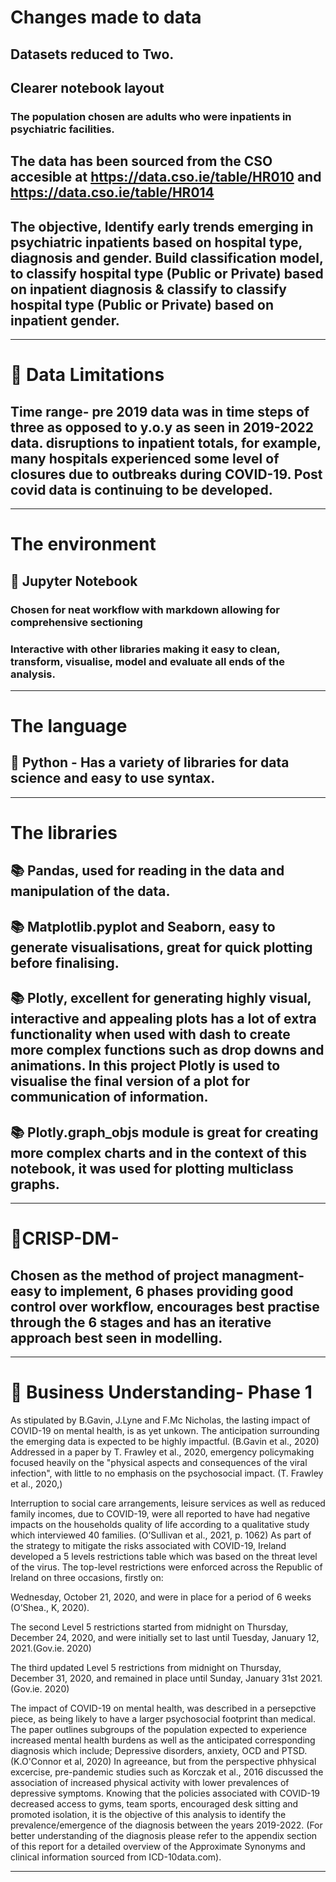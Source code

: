 
# Changes made to data
## Datasets reduced to Two. 
## Clearer notebook layout
### The population chosen are adults who were inpatients in psychiatric facilities. 
## The data has been sourced from the CSO accesible at https://data.cso.ie/table/HR010 and https://data.cso.ie/table/HR014
## The objective, Identify early trends emerging in psychiatric inpatients based on hospital type, diagnosis and gender. Build classification model, to classify hospital type (Public or Private) based on inpatient diagnosis & classify to classify hospital type (Public or Private) based on inpatient gender.

*** 

# 🔶 Data Limitations
## Time range- pre 2019 data was in time steps of three as opposed to y.o.y as seen in 2019-2022 data.  disruptions to inpatient totals, for example, many hospitals experienced some level of closures due to outbreaks during COVID-19. Post covid data is continuing to be developed.

***

# The environment
## 📙 Jupyter Notebook 
### Chosen for neat workflow with markdown allowing for comprehensive sectioning
### Interactive with other libraries making it easy to clean, transform, visualise, model and evaluate all ends of the analysis.

*** 

# The language
## 🐍 Python - Has a variety of libraries for data science and easy to use syntax.

***

# The libraries
## 📚 Pandas, used for reading in the data and manipulation of the data. 
## 📚 Matplotlib.pyplot and Seaborn, easy to generate visualisations, great for quick plotting before finalising.
## 📚 Plotly, excellent for generating highly visual, interactive and appealing plots has a lot of extra functionality when used with dash to create more complex functions such as drop downs and animations. In this project Plotly is used to visualise the final version of a plot for communication of information. 
## 📚 Plotly.graph_objs module is great for creating more complex charts and in the context of this notebook, it was used for plotting multiclass graphs.

***

# 🚧CRISP-DM-
## Chosen as the method of project managment- easy to implement, 6 phases providing good control over workflow, encourages best practise through the 6 stages and has an iterative approach best seen in modelling.

***

# 💼 Business Understanding- Phase 1

As stipulated by B.Gavin, J.Lyne and F.Mc Nicholas, the lasting impact of COVID-19 on mental health, is as yet unkown. The anticipation surrounding the emerging data is expected to be highly impactful. (B.Gavin et al., 2020) Addressed in a paper by T. Frawley et al., 2020, emergency policymaking focused heavily on the "physical aspects and consequences of the viral infection", with little to no emphasis on the psychosocial impact. (T. Frawley et al., 2020,)

Interruption to social care arrangements, leisure services as well as reduced family incomes, due to COVID-19, were all reported to have had  negative impacts on the households quality of life according to a qualitative study which interviewed 40 families. (O’Sullivan et al., 2021, p. 1062) As part of the strategy to mitigate the risks associated with COVID-19, Ireland developed a 5 levels restrictions table which was based on the threat level of the virus. The top-level restrictions were enforced across the Republic of Ireland on three occasions, firstly on:

Wednesday, October 21, 2020, and were in place for a period of 6 weeks (O’Shea., K, 2020).

The second Level 5 restrictions started from midnight on Thursday, December 24, 2020, and were initially set to last until Tuesday, January 12, 2021.(Gov.ie. 2020)

The third updated Level 5 restrictions from midnight on Thursday, December 31, 2020, and remained in place until Sunday, January 31st 2021. (Gov.ie. 2020)

The impact of COVID-19 on mental health, was described in a persepctive piece, as being likely to have a larger psychosocial footprint than medical. The paper outlines subgroups of the population expected to experience increased mental health burdens as well as the anticipated corresponding diagnosis which include; Depressive disorders, anxiety, OCD and PTSD.(K.O'Connor et al, 2020) In agreeance, but from the perspective phhysical excercise, pre-pandemic studies such as Korczak et al., 2016 discussed the association of increased physical activity with lower prevalences of depressive symptoms. Knowing that the policies associated with COVID-19 decreased access to gyms, team sports, encouraged desk sitting and promoted isolation, it is the objective of this analysis to identify the prevalence/emergence of the diagnosis between the years 2019-2022. (For better understanding of the diagnosis please refer to the appendix section of this report for a detailed overview of the Approximate Synonyms and clinical information sourced from ICD-10data.com).

***

